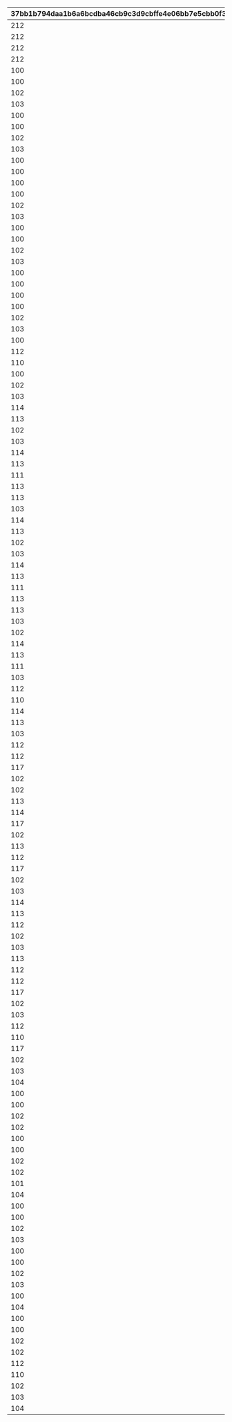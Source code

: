 |37bb1b794daa1b6a6bcdba46cb9c3d9cbffe4e06bb7e5cbb0f3074fa038c1285|252dbc8a3a1b255f6d0f6f36bb188b49b65dc82dac050b55cafb1f30fee67ccd|95b1569aec582d5b19e9257cfae12d80de0c8334f898c3b43f096ab6a1833e51|b9f9d1238c75c77c065da47eaa05e1205de0a67c0494807cc975aa668d1517f4|0edf81e26f109376dcb96001777a163eba0ed01cd81ae0f550bc901a0025d990|ae4d8c6433a64f36dd708e87fecbe83ba6b61307cc11129de4e00d24ee43ab6e|
| --- | --- | --- | --- | --- | --- |
|212|1005|1|2114001|211|802100290|
|212|1006|1|2114002|211|802100290|
|212|1007|1|2114003|211|802100290|
|212|1008|1|2114004|211|802100290|
|100|100501|0|2113061|104|802100266|
|100|100502|0|2113062|104|802100266|
|102|100503|0|2113063|105|802100266|
|103|100504|0|2113064|106|802100266|
|100|100505|0|2113065|104|802100266|
|100|100506|0|2113066|104|802100266|
|102|100507|0|2113067|105|802100266|
|103|100508|0|2113068|106|802100266|
|100|100509|0|2113069|104|802100266|
|100|100510|0|2113070|104|802100266|
|100|100511|0|2113071|104|802100267|
|100|100512|0|2113072|104|802100267|
|102|100513|0|2113073|105|802100267|
|103|100514|0|2113074|106|802100267|
|100|100515|0|2113075|104|802100267|
|100|100516|0|2113076|104|802100267|
|102|100517|0|2113077|105|802100267|
|103|100518|0|2113078|106|802100267|
|100|100519|0|2113079|104|802100267|
|100|100520|0|2113080|104|802100267|
|100|100521|0|2113081|104|802100268|
|100|100522|0|2113082|104|802100268|
|102|100523|0|2113083|105|802100268|
|103|100524|0|2113084|106|802100268|
|100|100525|0|2113085|104|802100268|
|112|100526|1|2113086|208|802100268|
|110|100527|1|2113087|201|802100268|
|100|100528|0|2113088|104|802100268|
|102|100529|0|2113089|105|802100268|
|103|100530|0|2113090|106|802100268|
|114|100601|1|2113031|203|802100263|
|113|100602|1|2113032|202|802100263|
|102|100603|0|2113033|105|802100263|
|103|100604|0|2113034|106|802100263|
|114|100605|1|2113035|203|802100263|
|113|100606|1|2113036|202|802100263|
|111|100607|1|2113037|204|802100263|
|113|100608|1|2113038|202|802100263|
|113|100609|1|2113039|202|802100263|
|103|100610|0|2113040|106|802100263|
|114|100611|1|2113041|203|802100264|
|113|100612|1|2113042|202|802100264|
|102|100613|0|2113043|105|802100264|
|103|100614|0|2113044|106|802100264|
|114|100615|1|2113045|203|802100264|
|113|100616|1|2113046|202|802100264|
|111|100617|1|2113047|204|802100264|
|113|100618|1|2113048|202|802100264|
|113|100619|1|2113049|202|802100264|
|103|100620|0|2113050|106|802100264|
|102|100621|0|2113051|105|802100265|
|114|100622|1|2113052|203|802100265|
|113|100623|1|2113053|202|802100265|
|111|100624|1|2113054|204|802100265|
|103|100625|0|2113055|106|802100265|
|112|100626|1|2113056|208|802100265|
|110|100627|1|2113057|201|802100265|
|114|100628|1|2113058|203|802100265|
|113|100629|1|2113059|202|802100265|
|103|100630|0|2113060|106|802100265|
|112|100701|1|2113091|205|802100269|
|112|100702|1|2113092|206|802100269|
|117|100703|0|2113093|102|802100269|
|102|100704|0|2113094|105|802100269|
|102|100705|0|2113095|105|802100269|
|113|100706|1|2113096|202|802100269|
|114|100707|1|2113097|203|802100269|
|117|100708|0|2113098|102|802100269|
|102|100709|0|2113099|105|802100269|
|113|100710|1|2113100|202|802100269|
|112|100711|1|2115001|205|802100270|
|117|100712|0|2115002|102|802100270|
|102|100713|0|2115003|105|802100270|
|103|100714|0|2115004|106|802100270|
|114|100715|1|2115005|203|802100270|
|113|100716|1|2115006|202|802100270|
|112|100717|1|2115007|207|802100270|
|102|100718|0|2115008|105|802100270|
|103|100719|0|2115009|106|802100270|
|113|100720|1|2115010|202|802100270|
|112|100721|1|2115011|205|802100271|
|112|100722|1|2115012|208|802100271|
|117|100723|0|2115013|102|802100271|
|102|100724|0|2115014|105|802100271|
|103|100725|0|2115015|106|802100271|
|112|100726|1|2115016|208|802100271|
|110|100727|1|2115017|201|802100271|
|117|100728|0|2115018|102|802100271|
|102|100729|0|2115019|105|802100271|
|103|100730|0|2115020|106|802100271|
|104|100801|0|2113001|103|802100260|
|100|100802|0|2113002|104|802100260|
|100|100803|0|2113003|104|802100260|
|102|100804|0|2113004|105|802100260|
|102|100805|0|2113005|105|802100260|
|100|100806|0|2113006|104|802100260|
|100|100807|0|2113007|104|802100260|
|102|100808|0|2113008|105|802100260|
|102|100809|0|2113009|105|802100260|
|101|100810|0|2113010|107|802100260|
|104|100811|0|2113011|103|802100261|
|100|100812|0|2113012|104|802100261|
|100|100813|0|2113013|104|802100261|
|102|100814|0|2113014|105|802100261|
|103|100815|0|2113015|106|802100261|
|100|100816|0|2113016|104|802100261|
|100|100817|0|2113017|104|802100261|
|102|100818|0|2113018|105|802100261|
|103|100819|0|2113019|106|802100261|
|100|100820|0|2113020|104|802100261|
|104|100821|0|2113021|103|802100262|
|100|100822|0|2113022|104|802100262|
|100|100823|0|2113023|104|802100262|
|102|100824|0|2113024|105|802100262|
|102|100825|0|2113025|105|802100262|
|112|100826|1|2113026|208|802100262|
|110|100827|1|2113027|201|802100262|
|102|100828|0|2113028|105|802100262|
|103|100829|0|2113029|106|802100262|
|104|100830|0|2113030|103|802100262|